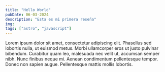```yaml
---
title: "Hello World"
pubDate: 06-03-2024
description: "Esta es mi primera reseña"
img:
tags: ["astro", "javascript"]
---
```

Lorem ipsum dolor sit amet, consectetur adipiscing elit. Phasellus sed lobortis nulla, ut euismod metus. Morbi ullamcorper eros ut justo pulvinar bibendum. Curabitur quam leo, malesuada nec velit ut, accumsan semper nibh. Nunc finibus neque mi. Aenean condimentum pellentesque tempor. Donec non sapien augue. Pellentesque mattis mollis lobortis.
